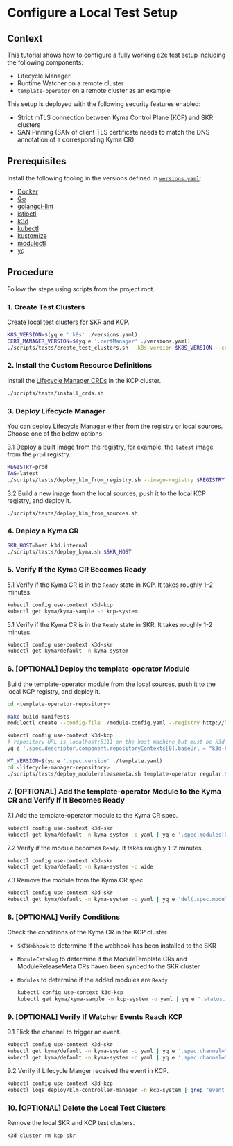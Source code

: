 # Configure a Local Test Setup

## Context

This tutorial shows how to configure a fully working e2e test setup including the following components:

* Lifecycle Manager
* Runtime Watcher on a remote cluster
* `template-operator` on a remote cluster as an example

This setup is deployed with the following security features enabled:

* Strict mTLS connection between Kyma Control Plane (KCP) and SKR clusters
* SAN Pinning (SAN of client TLS certificate needs to match the DNS annotation of a corresponding Kyma CR)

## Prerequisites

Install the following tooling in the versions defined in [`versions.yaml`](../../versions.yaml):

- [Docker](https://www.docker.com/)
- [Go](https://go.dev/)
- [golangci-lint](https://golangci-lint.run/)
- [istioctl](https://istio.io/latest/docs/ops/diagnostic-tools/istioctl/)
- [k3d](https://k3d.io/stable/)
- [kubectl](https://kubernetes.io/docs/tasks/tools/)
- [kustomize](https://kustomize.io/)
- [modulectl](https://github.com/kyma-project/modulectl)
- [yq](https://github.com/mikefarah/yq/tree/master)

## Procedure

Follow the steps using scripts from the project root.

### 1. Create Test Clusters

Create local test clusters for SKR and KCP.

  ```sh
  K8S_VERSION=$(yq e '.k8s' ./versions.yaml)
  CERT_MANAGER_VERSION=$(yq e '.certManager' ./versions.yaml)
  ./scripts/tests/create_test_clusters.sh --k8s-version $K8S_VERSION --cert-manager-version $CERT_MANAGER_VERSION
  ```

### 2. Install the Custom Resource Definitions

Install the [Lifecycle Manager CRDs](./resources/README.md) in the KCP cluster.

  ```sh
  ./scripts/tests/install_crds.sh
  ```

### 3. Deploy Lifecycle Manager

You can deploy Lifecycle Manager either from the registry or local sources. Choose one of the below options:

3.1 Deploy a built image from the registry, for example, the `latest` image from the `prod` registry.


  ```sh
  REGISTRY=prod
  TAG=latest
  ./scripts/tests/deploy_klm_from_registry.sh --image-registry $REGISTRY --image-tag $TAG
  ```

3.2 Build a new image from the local sources, push it to the local KCP registry, and deploy it.


  ```sh
  ./scripts/tests/deploy_klm_from_sources.sh
  ```

### 4. Deploy a Kyma CR

  ```sh
  SKR_HOST=host.k3d.internal
  ./scripts/tests/deploy_kyma.sh $SKR_HOST
  ```

### 5. Verify If the Kyma CR Becomes Ready

5.1 Verify if the Kyma CR is in the `Ready` state in KCP. It takes roughly 1–2 minutes.

  ```sh
  kubectl config use-context k3d-kcp
  kubectl get kyma/kyma-sample -n kcp-system
  ```

5.1 Verify if the Kyma CR is in the `Ready` state in SKR. It takes roughly 1-2 minutes.

  ```sh
  kubectl config use-context k3d-skr
  kubectl get kyma/default -n kyma-system
  ```

### 6. [OPTIONAL] Deploy the template-operator Module

Build the template-operator module from the local sources, push it to the local KCP registry, and deploy it.

  ```sh
  cd <template-operator-repository>

  make build-manifests
  modulectl create --config-file ./module-config.yaml --registry http://localhost:5111 --insecure 

  kubectl config use-context k3d-kcp
  # repository URL is localhost:5111 on the host machine but must be k3d-kcp-registry.localhost:5000 within the cluster
  yq e '.spec.descriptor.component.repositoryContexts[0].baseUrl = "k3d-kcp-registry.localhost:5000"' ./template.yaml | kubectl apply -f -

  MT_VERSION=$(yq e '.spec.version' ./template.yaml)
  cd <lifecycle-manager-repository>
  ./scripts/tests/deploy_modulereleasemeta.sh template-operator regular:$MT_VERSION
  ```

### 7. [OPTIONAL] Add the template-operator Module to the Kyma CR and Verify If It Becomes Ready

7.1 Add the template-operator module to the Kyma CR spec.

  ```sh
  kubectl config use-context k3d-skr
  kubectl get kyma/default -n kyma-system -o yaml | yq e '.spec.modules[0]={"name": "template-operator"}' | kubectl apply -f -
  ```

7.2 Verify if the module becomes `Ready`. It takes roughly 1–2 minutes.

  ```sh
  kubectl config use-context k3d-skr
  kubectl get kyma/default -n kyma-system -o wide
  ```

7.3 Remove the module from the Kyma CR spec.

  ```sh
  kubectl config use-context k3d-skr
  kubectl get kyma/default -n kyma-system -o yaml | yq e 'del(.spec.modules[0])' | kubectl apply -f -
  ```

### 8. [OPTIONAL] Verify Conditions

Check the conditions of the Kyma CR in the KCP cluster.

- `SKRWebhook` to determine if the webhook has been installed to the SKR
- `ModuleCatalog` to determine if the ModuleTemplate CRs and ModuleReleaseMeta CRs haven been synced to the SKR cluster
- `Modules` to determine if the added modules are `Ready`

  ```sh
  kubectl config use-context k3d-kcp
  kubectl get kyma/kyma-sample -n kcp-system -o yaml | yq e '.status.conditions'
  ```

### 9. [OPTIONAL] Verify If Watcher Events Reach KCP

9.1 Flick the channel to trigger an event.

  ```sh
  kubectl config use-context k3d-skr
  kubectl get kyma/default -n kyma-system -o yaml | yq e '.spec.channel="regular"' | kubectl apply -f -
  kubectl get kyma/default -n kyma-system -o yaml | yq e '.spec.channel="fast"' | kubectl apply -f -
  ```

9.2 Verify if Lifecycle Manger received the event in KCP.

  ```sh
  kubectl config use-context k3d-kcp
  kubectl logs deploy/klm-controller-manager -n kcp-system | grep "event received from SKR"
  ```

### 10. [OPTIONAL] Delete the Local Test Clusters

Remove the local SKR and KCP test clusters.

  ```shell
  k3d cluster rm kcp skr
  ```
